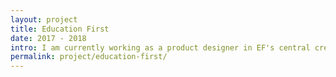 ```yaml
---
layout: project
title: Education First
date: 2017 - 2018
intro: I am currently working as a product designer in EF's central creative studio, the global branding and product design team responsible for transforming the future of the company through business design initiatives.
permalink: project/education-first/
---
```



